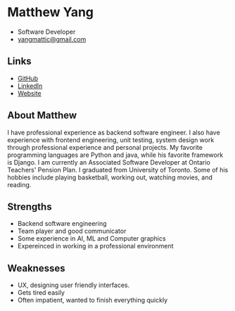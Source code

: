 # Matthew Yang

- Software Developer
- yangmattic@gmail.com

## Links

- [GitHub](https://github.com/matticyang)
- [LinkedIn](https://www.linkedin.com/in/matthew-yang-122816171)
- [Website](https://www.monkeydmatt.com/)

## About Matthew

I have professional experience as backend software engineer. I also have experience with frontend engineering, unit testing, system design work through professional experience and personal projects. My favorite programming languages are Python and java, while his favorite framework is Django. I am currently an Associated Software Developer at Ontario Teachers' Pension Plan. I graduated from University of Toronto. Some of his hobbies include playing basketball, working out, watching movies, and reading.

## Strengths

- Backend software engineering
- Team player and good communicator
- Some experience in AI, ML and Computer graphics
- Expereinced in working in a professional environment

## Weaknesses

- UX, designing user friendly interfaces.
- Gets tired easily
- Often impatient, wanted to finish everything quickly
